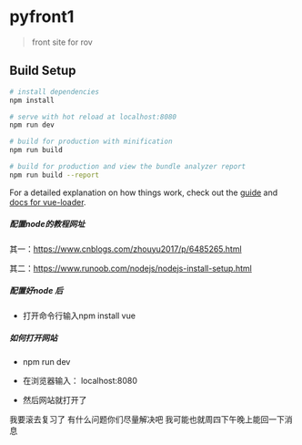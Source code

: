 # pyfront1

> front site for rov

## Build Setup

``` bash
# install dependencies
npm install

# serve with hot reload at localhost:8080
npm run dev

# build for production with minification
npm run build

# build for production and view the bundle analyzer report
npm run build --report
```

For a detailed explanation on how things work, check out the [guide](http://vuejs-templates.github.io/webpack/) and [docs for vue-loader](http://vuejs.github.io/vue-loader).



##### 配置node的教程网址

其一：<https://www.cnblogs.com/zhouyu2017/p/6485265.html>

其二：<https://www.runoob.com/nodejs/nodejs-install-setup.html>

##### 配置好node 后

* 打开命令行输入npm install vue

##### 如何打开网站

* npm run dev

* 在浏览器输入：           localhost:8080 
* 然后网站就打开了

我要滚去复习了 有什么问题你们尽量解决吧  我可能也就周四下午晚上能回一下消息